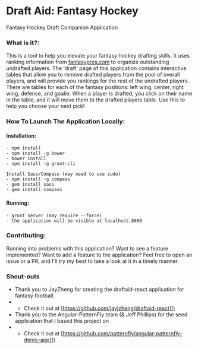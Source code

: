 # Draft Aid: Fantasy Hockey

Fantasy Hockey Draft Companion Application

### What is it?:

This is a tool to help you elevate your fantasy hockey drafting skills. It uses ranking information from [fantasypros.com](https://www.fantasypros.com/nhl/rankings/overall.php) to organize outstanding undrafted players. The 'draft' page of this application contains interactive tables that allow you to remove drafted players from the pool of overall players, and will provide you rankings for the rest of the undrafted players. There are tables for each of the fantasy positions: left wing, center, right wing, defense, and goalie. When a player is drafted, you click on their name in the table, and it will move them to the drafted players table. Use this to help you choose your next pick!

### How To Launch The Application Locally:

#### Installation:

	- npm install	
	- npm install -g bower	
	- bower install	
	- npm install -g grunt-cli
	
	Install Sass/Compass (may need to use sudo)
	- npm install -g compass
	- gem install sass
	- gem install compass

#### Running:

	- grunt server (may require --force)
	- the application will be visible at localhost:8080

### Contributing:

Running into problems with this application? Want to see a feature implemented? Want to add a feature to the application? Feel free to open an issue or a PR, and I'll try my best to take a look at it in a timely manner.

### Shout-outs
- Thank you to JayZheng for creating the draftaid-react application for fantasy football. 
- - Check it out at [https://github.com/jayjzheng/draftaid-react]()
- Thank you to the Angular-PatternFly team (& Jeff Phillips) for the seed application that I based this project on
- - Check it out at [https://github.com/patternfly/angular-patternfly-demo-app]() 
